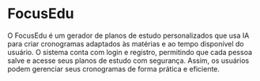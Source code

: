 # FocusEdu
O FocusEdu é um gerador de planos de estudo personalizados que usa IA para criar cronogramas adaptados às matérias e ao tempo disponível do usuário. O sistema conta com login e registro, permitindo que cada pessoa salve e acesse seus planos de estudo com segurança. Assim, os usuários podem gerenciar seus cronogramas de forma prática e eficiente.
